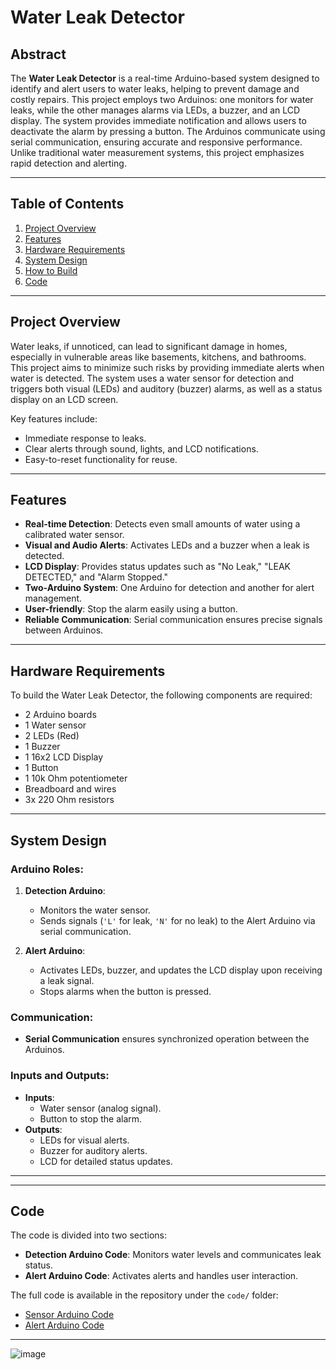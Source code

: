 # Water Leak Detector

## Abstract

The **Water Leak Detector** is a real-time Arduino-based system designed to identify and alert users to water leaks, helping to prevent damage and costly repairs. This project employs two Arduinos: one monitors for water leaks, while the other manages alarms via LEDs, a buzzer, and an LCD display. The system provides immediate notification and allows users to deactivate the alarm by pressing a button. The Arduinos communicate using serial communication, ensuring accurate and responsive performance. Unlike traditional water measurement systems, this project emphasizes rapid detection and alerting.

---

## Table of Contents

1. [Project Overview](#project-overview)
2. [Features](#features)
3. [Hardware Requirements](#hardware-requirements)
4. [System Design](#system-design)
5. [How to Build](#how-to-build)
6. [Code](#code)

---

## Project Overview

Water leaks, if unnoticed, can lead to significant damage in homes, especially in vulnerable areas like basements, kitchens, and bathrooms. This project aims to minimize such risks by providing immediate alerts when water is detected. The system uses a water sensor for detection and triggers both visual (LEDs) and auditory (buzzer) alarms, as well as a status display on an LCD screen.

Key features include:
- Immediate response to leaks.
- Clear alerts through sound, lights, and LCD notifications.
- Easy-to-reset functionality for reuse.

---

## Features

- **Real-time Detection**: Detects even small amounts of water using a calibrated water sensor.
- **Visual and Audio Alerts**: Activates LEDs and a buzzer when a leak is detected.
- **LCD Display**: Provides status updates such as "No Leak," "LEAK DETECTED," and "Alarm Stopped."
- **Two-Arduino System**: One Arduino for detection and another for alert management.
- **User-friendly**: Stop the alarm easily using a button.
- **Reliable Communication**: Serial communication ensures precise signals between Arduinos.

---

## Hardware Requirements

To build the Water Leak Detector, the following components are required:

- 2 Arduino boards
- 1 Water sensor
- 2 LEDs (Red)
- 1 Buzzer
- 1 16x2 LCD Display
- 1 Button
- 1 10k Ohm potentiometer
- Breadboard and wires
- 3x 220 Ohm resistors

---

## System Design

### Arduino Roles:
1. **Detection Arduino**:
   - Monitors the water sensor.
   - Sends signals (`'L'` for leak, `'N'` for no leak) to the Alert Arduino via serial communication.

2. **Alert Arduino**:
   - Activates LEDs, buzzer, and updates the LCD display upon receiving a leak signal.
   - Stops alarms when the button is pressed.

### Communication:
- **Serial Communication** ensures synchronized operation between the Arduinos.

### Inputs and Outputs:
- **Inputs**:
  - Water sensor (analog signal).
  - Button to stop the alarm.
- **Outputs**:
  - LEDs for visual alerts.
  - Buzzer for auditory alerts.
  - LCD for detailed status updates.

---


---

## Code

The code is divided into two sections:
- **Detection Arduino Code**: Monitors water levels and communicates leak status.
- **Alert Arduino Code**: Activates alerts and handles user interaction.

The full code is available in the repository under the `code/` folder:
- [Sensor Arduino Code](./code/sensor-arduino.ino)
- [Alert Arduino Code](./code/alert-arduino.ino)

---


![image](https://github.com/user-attachments/assets/ecd920e6-7ed6-4b6c-85ab-da0450bfe73f)
